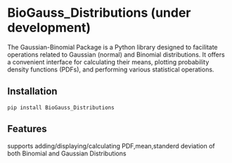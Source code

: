 # BioGauss_Distributions (under development)
The Gaussian-Binomial Package is a Python library designed to facilitate operations related to Gaussian (normal) and Binomial distributions. It offers a convenient interface for calculating their means, plotting probability density functions (PDFs), and performing various statistical operations.



## Installation
`pip install BioGauss_Distributions`


## Features
supports adding/displaying/calculating PDF,mean,standerd deviation of both Binomial and Gaussian Distributions 
